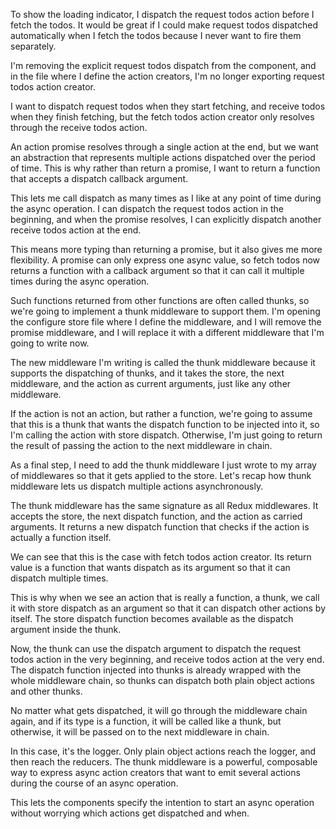 To show the loading indicator, I dispatch the request todos action before I fetch the todos. It would be great if I could make request todos dispatched automatically when I fetch the todos because I never want to fire them separately.

I'm removing the explicit request todos dispatch from the component, and in the file where I define the action creators, I'm no longer exporting request todos action creator.

I want to dispatch request todos when they start fetching, and receive todos when they finish fetching, but the fetch todos action creator only resolves through the receive todos action.

An action promise resolves through a single action at the end, but we want an abstraction that represents multiple actions dispatched over the period of time. This is why rather than return a promise, I want to return a function that accepts a dispatch callback argument.

This lets me call dispatch as many times as I like at any point of time during the async operation. I can dispatch the request todos action in the beginning, and when the promise resolves, I can explicitly dispatch another receive todos action at the end.

This means more typing than returning a promise, but it also gives me more flexibility. A promise can only express one async value, so fetch todos now returns a function with a callback argument so that it can call it multiple times during the async operation.

Such functions returned from other functions are often called thunks, so we're going to implement a thunk middleware to support them. I'm opening the configure store file where I define the middleware, and I will remove the promise middleware, and I will replace it with a different middleware that I'm going to write now.

The new middleware I'm writing is called the thunk middleware because it supports the dispatching of thunks, and it takes the store, the next middleware, and the action as current arguments, just like any other middleware.

If the action is not an action, but rather a function, we're going to assume that this is a thunk that wants the dispatch function to be injected into it, so I'm calling the action with store dispatch. Otherwise, I'm just going to return the result of passing the action to the next middleware in chain.

As a final step, I need to add the thunk middleware I just wrote to my array of middlewares so that it gets applied to the store. Let's recap how thunk middleware lets us dispatch multiple actions asynchronously.

The thunk middleware has the same signature as all Redux middlewares. It accepts the store, the next dispatch function, and the action as carried arguments. It returns a new dispatch function that checks if the action is actually a function itself.

We can see that this is the case with fetch todos action creator. Its return value is a function that wants dispatch as its argument so that it can dispatch multiple times.

This is why when we see an action that is really a function, a thunk, we call it with store dispatch as an argument so that it can dispatch other actions by itself. The store dispatch function becomes available as the dispatch argument inside the thunk.

Now, the thunk can use the dispatch argument to dispatch the request todos action in the very beginning, and receive todos action at the very end. The dispatch function injected into thunks is already wrapped with the whole middleware chain, so thunks can dispatch both plain object actions and other thunks.

No matter what gets dispatched, it will go through the middleware chain again, and if its type is a function, it will be called like a thunk, but otherwise, it will be passed on to the next middleware in chain.

In this case, it's the logger. Only plain object actions reach the logger, and then reach the reducers. The thunk middleware is a powerful, composable way to express async action creators that want to emit several actions during the course of an async operation.

This lets the components specify the intention to start an async operation without worrying which actions get dispatched and when.